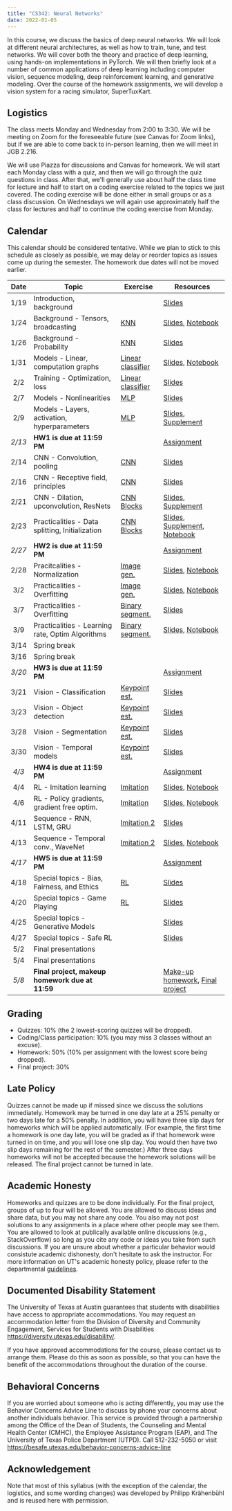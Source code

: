```yaml
---
title: "CS342: Neural Networks"
date: 2022-01-05
---
```


In this course, we discuss the basics of deep neural networks. We will look at
different neural architectures, as well as how to train, tune, and test
networks. We will cover both the theory and practice of deep learning, using
hands-on implementations in PyTorch. We will then briefly look at a number of
common applications of deep learning including computer vision, sequence
modeling, deep reinforcement learning, and generative modeling. Over the course
of the homework assignments, we will develop a vision system for a racing
simulator, SuperTuxKart.

## Logistics

The class meets Monday and Wednesday from  2:00 to 3:30. We will be meeting on
Zoom for the foreseeable future (see Canvas for Zoom links), but if we are able
to come back to in-person learning, then we will meet in JGB 2.216.

We will use Piazza for discussions and Canvas for homework. We will start each
Monday class with a quiz, and then we will go through the quiz questions in class. After that, we'll generally use about half the class time for lecture
and half to start on a coding exercise related to the topics we just covered.
The coding exercise will be done either in small groups or as a class
discussion. On Wednesdays we will again use approximately half the class for
lectures and half to continue the coding exercise from Monday.

## Calendar

This calendar should be considered tentative. While we plan to stick to this
schedule as closely as possible, we may delay or reorder topics as issues come
up during the semester. The homework due dates will not be moved earlier.

| Date   | Topic                                           | Exercise                                           | Resources                                                                             |
|:------:|-------------------------------------------------|----------------------------------------------------|---------------------------------------------------------------------------------------|
| 1/19   | Introduction, background                        |                                                    | [Slides](/cs342-lectures/lecture01.pdf)                                               |
| 1/24   | Background - Tensors, broadcasting              | [KNN](/cs342-exercises/knn.ipynb)                  | [Slides](/cs342-lectures/lecture02.pdf), [Notebook](/cs342-notebooks/lecture02.ipynb) |
| 1/26   | Background - Probability                        | [KNN](/cs342-exercises/knn.ipynb)                  | [Slides](/cs342-lectures/lecture03.pdf)                                               |
| 1/31   | Models - Linear, computation graphs             | [Linear classifier](/cs342-exercises/linear.ipynb) | [Slides](/cs342-lectures/lecture04.pdf), [Notebook](/cs342-notebooks/lecture04.ipynb) |
| 2/2    | Training - Optimization, loss                   | [Linear classifier](/cs342-exercises/linear.ipynb) | [Slides](/cs342-lectures/lecture05.pdf)                                               |
| 2/7    | Models - Nonlinearities                         | [MLP](/cs342-exercises/mlp.ipynb)                  | [Slides](/cs342-lectures/lecture06.pdf)                                               |
| 2/9    | Models - Layers, activation, hyperparameters    | [MLP](/cs342-exercises/mlp.ipynb)                  | [Slides](/cs342-lectures/lecture07.pdf), [Supplement](/cs342-lectures/l07-supp.pdf)   |
| *2/13* | **HW1 is due at 11:59 PM**                      |                                                    | [Assignment](/cs342/homework1/)                                                       |
| 2/14   | CNN - Convolution, pooling                      | [CNN](/cs342-exercises/cnn.ipynb)                  | [Slides](/cs342-lectures/lecture08.pdf)                                               |
| 2/16   | CNN - Receptive field, principles               | [CNN](/cs342-exercises/cnn.ipynb)                  | [Slides](/cs342-lectures/lecture09.pdf)                                               |
| 2/21   | CNN - Dilation, upconvolution, ResNets          | [CNN Blocks](/cs342-exercises/resnet.ipynb)        | [Slides](/cs342-lectures/lecture10.pdf), [Supplement](/cs342-notebooks/visualization.zip) |
| 2/23   | Practicalities - Data splitting, Initialization | [CNN Blocks](/cs342-exercises/resnet.ipynb)        | [Slides](/cs342-lectures/lecture11.pdf), [Supplement](/cs342-lectures/l11-supp.pdf), [Notebook](/cs342-notebooks/lecture11.ipynb) |
| *2/27* | **HW2 is due at 11:59 PM**                      |                                                    | [Assignment](/cs342/homework2/)                                                       |
| 2/28   | Pracitcalities - Normalization                  | [Image gen.](/cs342-exercises/generation.ipynb)    | [Slides](/cs342-lectures/lecture12.pdf), [Notebook](/cs342-notebooks/lecture12.ipynb) |
| 3/2    | Practicalities - Overfitting                    | [Image gen.](/cs342-exercises/generation.ipynb)    | [Slides](/cs342-lectures/lecture13.pdf), [Notebook](/cs342-notebooks/lecture13.ipynb) |
| 3/7    | Practicalities - Overfitting                    | [Binary segment.](/cs342-exercises/segment.ipynb)  | [Slides](/cs342-lectures/lecture14.pdf)                                               |
| 3/9    | Practicalities - Learning rate, Optim Algorithms| [Binary segment.](/cs342-exercises/segment.ipynb)  | [Slides](/cs342-lectures/lecture15.pdf), [Notebook](/cs342-notebooks/lecture15.ipynb) |
| 3/14   | Spring break                                    |                                                    |                                                                                       |
| 3/16   | Spring break                                    |                                                    |                                                                                       |
| *3/20* | **HW3 is due at 11:59 PM**                      |                                                    | [Assignment](/cs342/homework3/)                                                       |
| 3/21   | Vision - Classification                         | [Keypoint est.](/cs342-exercises/keypoint.ipynb)   | [Slides](/cs342-lectures/lecture16.pdf)                                               |
| 3/23   | Vision - Object detection                       | [Keypoint est.](/cs342-exercises/keypoint.ipynb)   | [Slides](/cs342-lectures/lecture17.pdf)                                               |
| 3/28   | Vision - Segmentation                           | [Keypoint est.](/cs342-exercises/keypoint.ipynb)   | [Slides](/cs342-lectures/lecture18.pdf)                                               |
| 3/30   | Vision - Temporal models                        | [Keypoint est.](/cs342-exercises/keypoint.ipynb)   | [Slides](/cs342-lectures/lecture19.pdf)                                               |
| *4/3*  | **HW4 is due at 11:59 PM**                      |                                                    | [Assignment](/cs342/homework4/)                                                       |
| 4/4    | RL - Imitation learning                         | [Imitation](/cs342-exercises/imitation.ipynb)      | [Slides](/cs342-lectures/lecture20.pdf), [Notebook](/cs342-notebooks/lecture20.ipynb) |
| 4/6    | RL - Policy gradients, gradient free optim.     | [Imitation](/cs342-exercises/imitation.ipynb)      | [Slides](/cs342-lectures/lecture21.pdf), [Notebook](/cs342-notebooks/lecture21.ipynb) |
| 4/11   | Sequence - RNN, LSTM, GRU                       | [Imitation 2](/cs342-exercises/dagger.ipynb)       | [Slides](/cs342-lectures/lecture22.pdf)                                               |
| 4/13   | Sequence - Temporal conv., WaveNet              | [Imitation 2](/cs342-exercises/dagger.ipynb)       | [Slides](/cs342-lectures/lecture23.pdf), [Notebook](/cs342-notebooks/lec23.zip)       |
| *4/17* | **HW5 is due at 11:59 PM**                      |                                                    | [Assignment](/cs342/homework5/)                                                       |
| 4/18   | Special topics - Bias, Fairness, and Ethics     | [RL](/cs342-exercises/rl.ipynb)                    | [Slides](/cs342-lectures/fairness.pdf)                                                |
| 4/20   | Special topics - Game Playing                   | [RL](/cs342-exercises/rl.ipynb)                    | [Slides](/cs342-lectures/games.pdf)                                                   |
| 4/25   | Special topics - Generative Models              |                                                    | [Slides](/cs342-lectures/generative.pdf)                                              |
| 4/27   | Special topics - Safe RL                        |                                                    | [Slides](/cs342-lectures/safe_rl.pdf)                                                 |
| 5/2    | Final presentations                             |                                                    |                                                                                       |
| 5/4    | Final presentations                             |                                                    |                                                                                       |
| *5/8*  | **Final project, makeup homework due at 11:59** |                                                    | [Make-up homework](/cs342/makeup/), [Final project](/cs342/final/)                    |

## Grading

- Quizzes: 10% (the 2 lowest-scoring quizzes will be dropped).
- Coding/Class participation: 10% (you may miss 3 classes without an excuse).
- Homework: 50% (10% per assignment with the lowest score being dropped).
- Final project: 30%

## Late Policy

Quizzes cannot be made up if missed since we discuss the solutions immediately.
Homework may be turned in one day late at a 25% penalty or two days late for a
50% penalty. In addition, you will have three slip days for homeworks which
will be applied automatically. (For example, the first time a homework is one
day late, you will be graded as if that homework were turned in on time, and
you will lose one slip day. You would then have two slip days remaining for the
rest of the semester.) After three days homeworks will not be accepted because
the homework solutions will be released. The final project cannot be turned in
late.

## Academic Honesty

Homeworks and quizzes are to be done individually. For the final project,
groups of up to four will be allowed. You are allowed to discuss ideas and
share data, but you may not share any code. You also may not post solutions to
any assignments in a place where other people may see them. You are allowed to
look at publically available online discussions (e.g., StackOverflow) so long
as you cite any code or ideas you take from such discussions. If you are unsure
about whether a particular behavior would consistute academic dishonesty, don't
hesitate to ask the instructor. For more information on UT's academic honesty
policy, please refer to the departmental
[guidelines](https://www.cs.utexas.edu/users/ear/CodeOfConduct.html#honesty).

## Documented Disability Statement

The University of Texas at Austin guarantees that students with disabilities
have access to appropriate accommodations. You may request an accommodation
letter from the Division of Diversity and Community Engagement, Services for
Students with Disabilities https://diversity.utexas.edu/disability/.

If you have approved accommodations for the course, please contact us to
arrange them. Please do this as soon as possible, so that you can have the
benefit of the accommodations throughout the duration of the course.

## Behavioral Concerns

If you are worried about someone who is acting differently, you may use the
Behavior Concerns Advice Line to discuss by phone your concerns about another
individuals behavior. This service is provided through a partnership among the
Office of the Dean of Students, the Counseling and Mental Health Center (CMHC),
the Employee Assistance Program (EAP), and The University of Texas Police
Department (UTPD). Call 512-232-5050 or visit
https://besafe.utexas.edu/behavior-concerns-advice-line

## Acknowledgement

Note that most of this syllabus (with the exception of the calendar, the
logistics, and some wording changes) was developed by Philipp Krähenbühl and is
reused here with permission.
